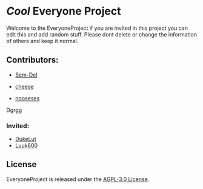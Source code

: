 # ***Cool*** Everyone Project

Welcome to the EveryoneProject if you are invited in this project you can edit this and add random stuff. Please dont delete or change the information of others and keep it normal.

## Contributors:

- [Sem-Del](https://github.com/Sem-Del)

- [cheese](https://github.com/DeanLemans)

- [nooseses](https://github.com/nooseses)

Dgrgg

### Invited:
- [DukeLut](https://github.com/DukeVZ)
- [Luuk600](https://github.com/luuk600)
## License

EveryoneProject is released under the [AGPL-3.0 License](https://www.gnu.org/licenses/agpl-3.0.html).
